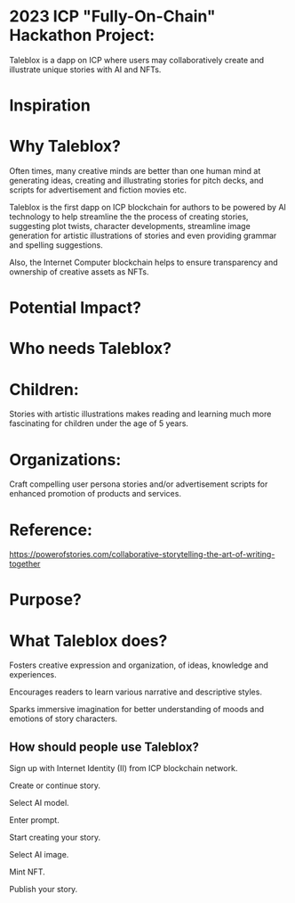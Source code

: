 # 2023 ICP "Fully-On-Chain" Hackathon Project:

Taleblox is a dapp on ICP where users may collaboratively create and illustrate unique stories with AI and NFTs.
# Inspiration
# Why Taleblox?

Often times, many creative minds are better than one human mind at generating ideas, creating and illustrating stories for pitch decks,  and scripts for advertisement and fiction movies etc.

Taleblox is the first dapp on ICP blockchain for authors to be powered by AI technology to help streamline the the process of creating stories, suggesting plot twists, character developments, streamline image generation for artistic illustrations of stories and even providing grammar and spelling suggestions.

Also, the Internet Computer blockchain helps to ensure transparency and ownership of creative assets as NFTs.

# Potential Impact?
# Who needs Taleblox?

# Children: 
Stories with artistic illustrations makes reading and learning much more fascinating for children under the age of 5 years.

# Organizations: 
Craft compelling user persona stories and/or advertisement scripts for enhanced  promotion of products and services.

# Reference:
https://powerofstories.com/collaborative-storytelling-the-art-of-writing-together

# Purpose?
# What Taleblox does?

Fosters creative expression and organization, of ideas, knowledge and experiences.

Encourages readers to learn various narrative and descriptive styles.

Sparks immersive imagination for better understanding of moods and emotions of story characters.

## How should people use Taleblox?

Sign up with Internet Identity (II)  from ICP blockchain network.

Create or continue story.

Select AI model.

Enter prompt.

Start creating your story.

Select AI image.

Mint NFT.

Publish your story.
